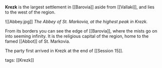 **Krezk** is the largest settlement in [[Barovia]] aside from [[Vallaki]], and lies to the west of the region. 

![[Abbey.jpg]]
*The Abbey of St. Markovia, at the highest peak in Krezk.*

From its borders you can see the edge of [[Barovia]], where the mists go on into seeming infinity. It is the religious capital of the region, home to the famed [[Abbot]] of St. Markovia.

The party first arrived in Krezk at the end of [[Session 15]].

tags: [[Krezk]]